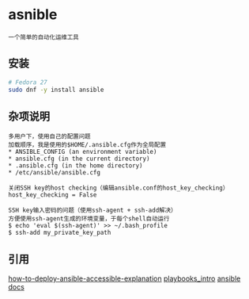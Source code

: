 # asnible
```
一个简单的自动化运维工具
```

## 安装
```bash
# Fedora 27
sudo dnf -y install ansible

```
## 杂项说明
```
多用户下，使用自己的配置问题
加载顺序，我是使用的$HOME/.ansible.cfg作为全局配置
* ANSIBLE_CONFIG (an environment variable)
* ansible.cfg (in the current directory)
* .ansible.cfg (in the home directory)
* /etc/ansible/ansible.cfg

关闭SSH key的host checking（编辑ansible.conf的host_key_checking）
host_key_checking = False

SSH key输入密码的问题（使用ssh-agent + ssh-add解决）
方便使用ssh-agent生成的环境变量，于每个shell自动运行
$ echo 'eval $(ssh-agent)' >> ~/.bash_profile
$ ssh-add my_private_key_path
```

## 引用
[how-to-deploy-ansible-accessible-explanation](https://blog.rackspace.com/how-to-deploy-ansible-accessible-explanation)
[playbooks_intro](http://ansible-tran.readthedocs.io/en/latest/docs/playbooks_intro.html)
[ansible docs](http://www.361way.com/ansible-playbook-example/4441.html)

